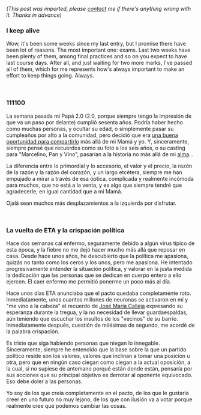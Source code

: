 *(This post was imported, please [contact](#/contact) me if there's anything wrong with it. Thanks in advance)*

<div class="entry-body">
<h3>I keep alive</h3>
<p>
	Wow, it's been some weeks since my last entry, but I promise there have been lot of reasons. The most important one: exams. Last two weeks have been plenty of them, among final practices and so on you expect to have last course days. After all, and just waiting for two more marks, I've passed all of them, which for me represents how's always important to make an effort to keep things going. Always.
</p>
<br />
<h3>111100</h3>
<p>
	La semana pasada mi Papá 2.0 (2.0, porque siempre tengo la impresión de que va un paso por delante) cumplió sesenta años. Podría haber hecho como muchas personas, y ocultar su edad, o simplemente pasar su cumpleaños por alto a la comunidad, pero decidió que era <a href="http://www.joseantoniocobena.com/?p=258">una buena oportunidad para compartirlo</a> más allá de mi Mamá y yo. Y, sinceramente, siempre pensé que recuerdos como su foto a los seis años, o su casting para "Marcelino, Pan y Vino", pasarían a la historia no más allá de mi <a href="http://www.eduardpunset.es/blog/?p=80">alma</a>...
</p>
<p>
	La diferencia entre lo primordial y lo accesorio, el valor y el precio, la razón de la razón y la razón del corazón, y un largo etcétera, siempre me han empujado a mirar a través de esa óptica, complicada y realmente incómoda para muchos, que no está a la venta, y es algo que siempre tendré que agradecerle, en igual cantidad que a mi Mamá.
</p>
<p>
	Ojalá sean muchos más desplazamientos a la izquierda por disfrutar.
</p>
<br />
<h3>La vuelta de ETA y la crispación política</h3>
<p>
	Hace dos semanas caí enfermo, seguramente debido a algún virus típico de esta época, y la fiebre no me dejó hacer mucho más allá que reposar en casa. Desde hace unos años, he descubierto que la política me apasiona, quizás no tanto como los ceros y los unos, pero me apasiona. He intentado progresivamente entender la situación política, y valorar en la justa medida la dedicación que las personas que se dedican en cuerpo entero a ello ejercen. El caer enfermo me permitió ponerme un poco más al día.
</p>
<p>
	Hace unos días ETA anunciaba que el pacto quedaba completamente roto. Inmediatamente, unos cuantos millones de neuronas se activaron en mí y "me vino a la cabeza" el recuerdo de <a href="http://www.thinkingheads.com/fichas/Ficha_Jose_Maria_Calleja.asp">José María Calleja</a> expresando su esperanza durante la tregua, y la no necesidad de llevar guardaespaldas, aún teniendo que escuchar los insultos de los "vecinos" de su barrio. Inmediatamente después, cuestión de milésimas de segundo, me acordé de la palabra crispación.
</p>
<p>
	Es triste que siga habiendo personas que niegan lo innegable. Sinceramente, siempre he entendido que la base sobre la que un partido político reside son los valores, valores que inclinan a tomar una posición u otra, pero que en ningún caso ciegan como ciegan a la actual oposición, a la cual, si no supiese de antemano porqué están donde están, pensaría por sus acciones que su principal objetivo es derrotar al oponente equivocado. Eso debe doler a las personas.
</p>
<p>
	Yo soy de los que creía completamente en el pacto, de los que le gustaría creer en uno futuro no muy lejano, de los que con ilusión va a votar porque realmente cree que podemos cambiar las cosas.
</p>
</div>
